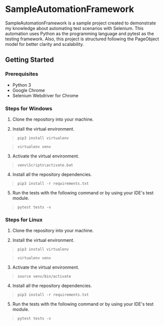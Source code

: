 # SampleAutomationFramework

 SampleAutomationFramework is a sample project created to demonstrate my knowledge about automating test scenarios with Selenium. This automation uses Python as the programming language and pytest as the testing framework. Also, this project is structured following the PageObject model for better clarity and scalability.

## Getting Started


### Prerequisites
* Python 3
* Google Chrome
* Selenium Webdriver for Chrome

### Steps for Windows

1. Clone the repository into your machine.

2. Install the virtual environment.
>`pip3 install virtualenv`

>`virtualenv venv`

3. Activate the virtual environment.
>`venv\Scripts\activate.bat`

4. Install all the repository dependencies.
>`pip3 install -r requirements.txt`

5. Run the tests with the following command or by using your IDE's test module.
>`pytest tests -v`

### Steps for Linux

1. Clone the repository into your machine.

2. Install the virtual environment.
>`pip3 install virtualenv`

>`virtualenv venv`

3. Activate the virtual environment.
>`source venv/bin/activate`

4. Install all the repository dependencies.
>`pip3 install -r requirements.txt`

5. Run the tests with the following command or by using your IDE's test module.
>`pytest tests -v`
